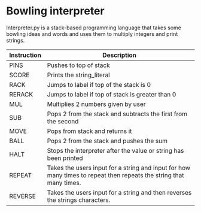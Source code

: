 # Bowling interpreter

Interpreter.py is a stack-based programming language that takes some bowling ideas and words and uses them to multiply integers and print strings.

| Instruction | Description |
| ------ | ------ |
| PINS | Pushes to top of stack |
| SCORE | Prints the string_literal |
| RACK | Jumps to label if top of the stack is 0 |
| RERACK | Jumps to label if top of stack is greater than 0 |
| MUL | Multiplies 2 numbers given by user |
| SUB | Pops 2 from the stack and subtracts the first from the second |
| MOVE | Pops from stack and returns it |
| BALL | Pops 2 from the stack and pushes the sum |
| HALT | Stops the interpreter after the value or string has been printed |
| REPEAT | Takes the users input for a string and input for how many times to repeat then repeats the string that many times. |
| REVERSE | Takes the users input for a string and then reverses the strings characters. |
